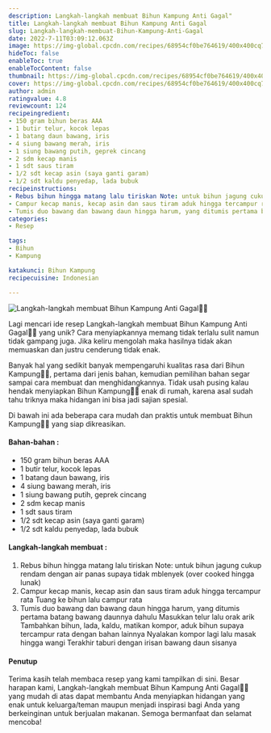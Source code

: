 ```yaml
---
description: Langkah-langkah membuat Bihun Kampung Anti Gagal"
title: Langkah-langkah membuat Bihun Kampung Anti Gagal
slug: Langkah-langkah-membuat-Bihun-Kampung-Anti-Gagal
date: 2022-7-11T03:09:12.063Z
image: https://img-global.cpcdn.com/recipes/68954cf0be764619/400x400cq70/photo.jpg
hideToc: false
enableToc: true
enableTocContent: false
thumbnail: https://img-global.cpcdn.com/recipes/68954cf0be764619/400x400cq70/photo.jpg
cover: https://img-global.cpcdn.com/recipes/68954cf0be764619/400x400cq70/photo.jpg
author: admin
ratingvalue: 4.8
reviewcount: 124
recipeingredient:
- 150 gram bihun beras AAA
- 1 butir telur, kocok lepas
- 1 batang daun bawang, iris
- 4 siung bawang merah, iris
- 1 siung bawang putih, geprek cincang
- 2 sdm kecap manis
- 1 sdt saus tiram
- 1/2 sdt kecap asin (saya ganti garam)
- 1/2 sdt kaldu penyedap, lada bubuk
recipeinstructions:
- Rebus bihun hingga matang lalu tiriskan Note: untuk bihun jagung cukup rendam dengan air panas supaya tidak mblenyek (over cooked hingga lunak)
- Campur kecap manis, kecap asin dan saus tiram aduk hingga tercampur rata Tuang ke bihun lalu campur rata
- Tumis duo bawang dan bawang daun hingga harum, yang ditumis pertama batang bawang daunnya dahulu Masukkan telur lalu orak arik Tambahkan bihun, lada, kaldu, matikan kompor, aduk bihun supaya tercampur rata dengan bahan lainnya Nyalakan kompor lagi lalu masak hingga wangi Terakhir taburi dengan irisan bawang daun sisanya
categories:
- Resep

tags:
- Bihun
- Kampung

katakunci: Bihun Kampung
recipecuisine: Indonesian

---
```


![Langkah-langkah membuat Bihun Kampung Anti Gagal👩‍🍳](https://img-global.cpcdn.com/recipes/68954cf0be764619/400x400cq70/photo.jpg)

Lagi mencari ide resep Langkah-langkah membuat Bihun Kampung Anti Gagal👩‍🍳 yang unik? Cara menyiapkannya memang tidak terlalu sulit namun tidak gampang juga. Jika keliru mengolah maka hasilnya tidak akan memuaskan dan justru cenderung tidak enak.

Banyak hal yang sedikit banyak mempengaruhi kualitas rasa dari Bihun Kampung👩‍🍳, pertama dari jenis bahan, kemudian pemilihan bahan segar sampai cara membuat dan menghidangkannya. Tidak usah pusing kalau hendak menyiapkan Bihun Kampung👩‍🍳 enak di rumah, karena asal sudah tahu triknya maka hidangan ini bisa jadi sajian spesial.

Di bawah ini ada beberapa cara mudah dan praktis untuk membuat Bihun Kampung👩‍🍳 yang siap dikreasikan.

<!--inarticleads1-->

#### Bahan-bahan :

- 150 gram bihun beras AAA
- 1 butir telur, kocok lepas
- 1 batang daun bawang, iris
- 4 siung bawang merah, iris
- 1 siung bawang putih, geprek cincang
- 2 sdm kecap manis
- 1 sdt saus tiram
- 1/2 sdt kecap asin (saya ganti garam)
- 1/2 sdt kaldu penyedap, lada bubuk

<!--inarticleads2-->

#### Langkah-langkah membuat :

1. Rebus bihun hingga matang lalu tiriskan Note: untuk bihun jagung cukup rendam dengan air panas supaya tidak mblenyek (over cooked hingga lunak)
1. Campur kecap manis, kecap asin dan saus tiram aduk hingga tercampur rata Tuang ke bihun lalu campur rata
1. Tumis duo bawang dan bawang daun hingga harum, yang ditumis pertama batang bawang daunnya dahulu Masukkan telur lalu orak arik Tambahkan bihun, lada, kaldu, matikan kompor, aduk bihun supaya tercampur rata dengan bahan lainnya Nyalakan kompor lagi lalu masak hingga wangi Terakhir taburi dengan irisan bawang daun sisanya

#### Penutup

Terima kasih telah membaca resep yang kami tampilkan di sini. Besar harapan kami, Langkah-langkah membuat Bihun Kampung Anti Gagal👩‍🍳 yang mudah di atas dapat membantu Anda menyiapkan hidangan yang enak untuk keluarga/teman maupun menjadi inspirasi bagi Anda yang berkeinginan untuk berjualan makanan. Semoga bermanfaat dan selamat mencoba!